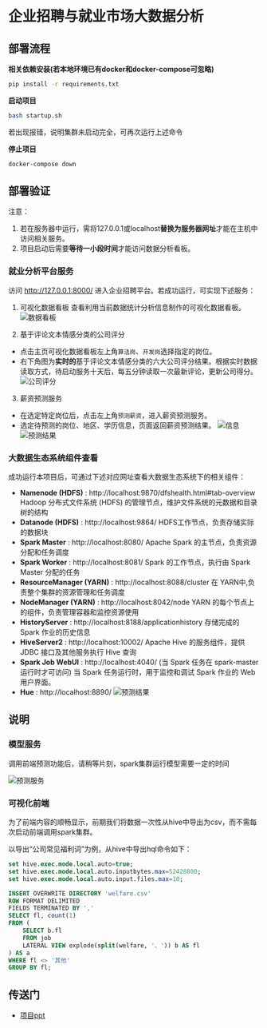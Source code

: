 # 企业招聘与就业市场大数据分析

## 部署流程

**相关依赖安装(若本地环境已有docker和docker-compose可忽略)**

```bash
pip install -r requirements.txt
```

**启动项目**

```bash
bash startup.sh
```

若出现报错，说明集群未启动完全，可再次运行上述命令



**停止项目**

```bash
docker-compose down
```



## 部署验证
注意：
1. 若在服务器中运行，需将127.0.0.1或localhost**替换为服务器网址**才能在主机中访问相关服务。
2. 项目启动后需要**等待一小段时间**才能访问数据分析看板。

### 就业分析平台服务
访问 http://127.0.0.1:8000/ 进入企业招聘平台。若成功运行，可实现下述服务：
1. 可视化数据看板
查看利用当前数据统计分析信息制作的可视化数据看板。
![数据看板](https://cdn.jsdelivr.net/gh/kikiLQQ/figbed_pub/board_1.jpg)

2. 基于评论文本情感分类的公司评分
- 点击主页可视化数据看板左上角`算法岗`、`开发岗`选择指定的岗位。
- 右下角图为**实时的**基于评论文本情感分类的六大公司评分结果。根据实时数据读取方式，待启动服务十天后，每五分钟读取一次最新评论，更新公司得分。
![公司评分](https://cdn.jsdelivr.net/gh/kikiLQQ/figbed_pub/board_2.jpg)

3. 薪资预测服务
- 在选定特定岗位后，点击左上角`预测薪资`，进入薪资预测服务。
- 选定待预测的岗位、地区、学历信息，页面返回薪资预测结果。
![信息](https://cdn.jsdelivr.net/gh/kikiLQQ/figbed_pub/pre_info.jpg)
![预测结果](https://cdn.jsdelivr.net/gh/kikiLQQ/figbed_pub/board_3.jpg)


### 大数据生态系统组件查看
成功运行本项目后，可通过下述对应网址查看大数据生态系统下的相关组件：
- **Namenode (HDFS)** :  http://localhost:9870/dfshealth.html#tab-overview
Hadoop 分布式文件系统 (HDFS) 的管理节点，维护文件系统的元数据和目录树的结构
- **Datanode (HDFS)** :  http://localhost:9864/
HDFS工作节点，负责存储实际的数据块
- **Spark Master** :  http://localhost:8080/
Apache Spark 的主节点，负责资源分配和任务调度
- **Spark Worker** :  http://localhost:8081/
 Spark 的工作节点，执行由 Spark Master 分配的任务
- **ResourceManager (YARN)** : http://localhost:8088/cluster
在 YARN中,负责整个集群的资源管理和任务调度
- **NodeManager (YARN)** : http://localhost:8042/node
YARN 的每个节点上的组件，负责管理容器和监控资源使用
- **HistoryServer** : http://localhost:8188/applicationhistory
存储完成的 Spark 作业的历史信息
- **HiveServer2** : http://localhost:10002/
Apache Hive 的服务组件，提供JDBC 接口及其他服务执行 Hive 查询
- **Spark Job WebUI** : http://localhost:4040/ (当 Spark 任务在 spark-master 运行时才可访问)
当 Spark 任务运行时，用于监控和调试 Spark 作业的 Web 用户界面。
- **Hue** : http://localhost:8890/
![预测结果](https://cdn.jsdelivr.net/gh/kikiLQQ/figbed_pub/HUE.png)





## 说明
### 模型服务
调用前端预测功能后，请稍等片刻，spark集群运行模型需要一定的时间

![预测服务](https://cdn.jsdelivr.net/gh/AL-377/pic_bed/img/202312310934769.png)

### 可视化前端

为了前端内容的顺畅显示，前期我们将数据一次性从hive中导出为csv，而不需每次启动前端调用spark集群。

以导出“公司常见福利词”为例，从hive中导出hql命令如下：

```sql
set hive.exec.mode.local.auto=true;
set hive.exec.mode.local.auto.inputbytes.max=52428800;
set hive.exec.mode.local.auto.input.files.max=10;

INSERT OVERWRITE DIRECTORY 'welfare.csv'
ROW FORMAT DELIMITED
FIELDS TERMINATED BY ','
SELECT fl, count(1)
FROM (
    SELECT b.fl
    FROM job
    LATERAL VIEW explode(split(welfare, '、')) b AS fl
) AS a
WHERE fl <> '其他'
GROUP BY fl;

```

## 传送门
- [项目ppt](https://github.com/alexanderliu-creator/pku-recruitment-bigdata-analysis/blob/master/%E5%A4%A7%E6%95%B0%E6%8D%AE%E6%9C%AB%E6%9C%9Fv6.pptx)
